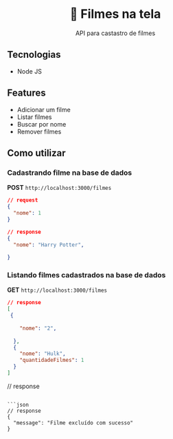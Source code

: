 <h1 align="center"> 🎥 Filmes na tela </h1>

<p align="center">
  API para castastro de filmes
</p>

## Tecnologias

 * Node JS
 
## Features
 * Adicionar um filme 
 * Listar filmes
 * Buscar por nome
 * Remover filmes
 
 ## Como utilizar


### Cadastrando filme na base de dados

**POST** `http://localhost:3000/filmes`

```json
// request
{
  "nome": 1
}
```
```json
// response
{
  "nome": "Harry Potter",
  
}
```

### Listando filmes cadastrados na base de dados

**GET** `http://localhost:3000/filmes`

```json
// response
[
 {
    
    "nome": "2",
    
  },
  {
    "nome": "Hulk",
    "quantidadeFilmes": 1
  }
]
```

// response 

```

```json
// response 
{
  "message": "Filme excluído com sucesso"
}
```



```